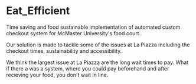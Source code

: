 # Eat_Efficient
Time saving and food sustainable implementation of automated custom checkout system for McMaster University's food court.

Our solution is made to tackle some of the issues at La Piazza including the checkout times, sustainability and accessibility.

We think the largest issue at La Piazza are the long wait times to pay. What if there a was a system, where you could pay beforehand and after recieving your food, you don't wait in line.
